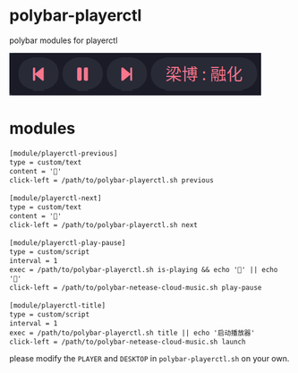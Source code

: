 # polybar-playerctl

polybar modules for playerctl

![polybar-netease-cloud-music](./screenshot.png)

# modules

```
[module/playerctl-previous]
type = custom/text
content = ''
click-left = /path/to/polybar-playerctl.sh previous

[module/playerctl-next]
type = custom/text
content = ''
click-left = /path/to/polybar-playerctl.sh next

[module/playerctl-play-pause]
type = custom/script
interval = 1
exec = /path/to/polybar-playerctl.sh is-playing && echo '' || echo ''
click-left = /path/to/polybar-netease-cloud-music.sh play-pause

[module/playerctl-title]
type = custom/script
interval = 1
exec = /path/to/polybar-playerctl.sh title || echo '启动播放器'
click-left = /path/to/polybar-netease-cloud-music.sh launch
```

please modify the `PLAYER` and `DESKTOP` in `polybar-playerctl.sh` on your own.

